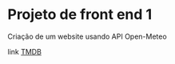 Projeto de front end 1
=======
Criação de um website usando API Open-Meteo

link [TMDB](https://developer.themoviedb.org/)



